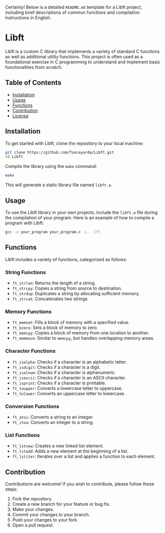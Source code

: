 Certainly! Below is a detailed `README.md` template for a Libft project, including brief descriptions of common functions and compilation instructions in English.

# Libft

Libft is a custom C library that implements a variety of standard C functions as well as additional utility functions. This project is often used as a foundational exercise in C programming to understand and implement basic functionalities from scratch.

## Table of Contents

- [Installation](#installation)
- [Usage](#usage)
- [Functions](#functions)
- [Contribution](#contribution)
- [License](#license)

## Installation

To get started with Libft, clone the repository to your local machine:

```bash
git clone https://github.com/Tuncayarda/Libft.git
cd Libft
```

Compile the library using the `make` command:

```bash
make
```

This will generate a static library file named `libft.a`.

## Usage

To use the Libft library in your own projects, include the `libft.a` file during the compilation of your program. Here is an example of how to compile a program with Libft:

```bash
gcc -o your_program your_program.c -L. -lft
```

## Functions

Libft includes a variety of functions, categorized as follows:

### String Functions

- `ft_strlen`: Returns the length of a string.
- `ft_strcpy`: Copies a string from source to destination.
- `ft_strdup`: Duplicates a string by allocating sufficient memory.
- `ft_strcat`: Concatenates two strings.

### Memory Functions

- `ft_memset`: Fills a block of memory with a specified value.
- `ft_bzero`: Sets a block of memory to zero.
- `ft_memcpy`: Copies a block of memory from one location to another.
- `ft_memmove`: Similar to `memcpy`, but handles overlapping memory areas.

### Character Functions

- `ft_isalpha`: Checks if a character is an alphabetic letter.
- `ft_isdigit`: Checks if a character is a digit.
- `ft_isalnum`: Checks if a character is alphanumeric.
- `ft_isascii`: Checks if a character is an ASCII character.
- `ft_isprint`: Checks if a character is printable.
- `ft_toupper`: Converts a lowercase letter to uppercase.
- `ft_tolower`: Converts an uppercase letter to lowercase.

### Conversion Functions

- `ft_atoi`: Converts a string to an integer.
- `ft_itoa`: Converts an integer to a string.

### List Functions

- `ft_lstnew`: Creates a new linked list element.
- `ft_lstadd`: Adds a new element at the beginning of a list.
- `ft_lstiter`: Iterates over a list and applies a function to each element.

## Contribution

Contributions are welcome! If you wish to contribute, please follow these steps:

1. Fork the repository.
2. Create a new branch for your feature or bug fix.
3. Make your changes.
4. Commit your changes to your branch.
5. Push your changes to your fork.
6. Open a pull request.
